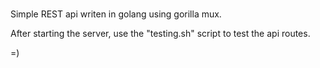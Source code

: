 # 

Simple REST api writen in golang using gorilla mux. 

After starting the server, use the "testing.sh" script to test the api routes.

=)